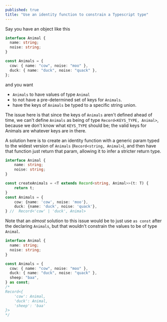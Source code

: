 ```yaml
---
published: true
title: "Use an identity function to constrain a Typescript type"
---
```


Say you have an object like this

```ts
interface Animal {
  name: string;
  noise: string;
}

const Animals = {
  cow: { name: "cow", noise: "moo" },
  duck: { name: "duck", noise: "quack" },
};
```

and you want

- `Animals` to have values of type `Animal`
- to not have a pre-determined set of keys for `Animals`.
- have the keys of `Animals` be typed to a specific string union.

The issue here is that since the keys of `Animals` aren't defined ahead of time, we can't define `Animals` as being of type `Record<KEYS_TYPE, Animal>`, because we don't know what `KEYS_TYPE` should be; the valid keys for Animals are whatever keys are in there.

A solution here is to create an identity function with a generic param typed to the widest version of `Animals` (`Record<string, Animal>`), and then have that function just return that param, allowing it to infer a stricter return type.

```ts
interface Animal {
    name: string;
    noise: string;
}

const createAnimals = <T extends Record<string, Animal>>(t: T) {
    return t;
}
const Animals = {
    cow: {name: 'cow', noise: 'moo'},
    duck: {name: 'duck', noise: 'quack'},
} //  Record<'cow' | 'duck', Animal>
```

Note that an _almost_ solution to this issue would be to just use `as const` after the declaring `Animals`, but that wouldn't constrain the values to be of type `Animal`.

```ts
interface Animal {
  name: string;
  noise: string;
}

const Animals = {
  cow: { name: "cow", noise: "moo" },
  duck: { name: "duck", noise: "quack" },
  sheep: "baa",
} as const;
/*
Record<{
    'cow': Animal,
    'duck': Animal,
    'sheep': 'baa'
}>
*/
```
